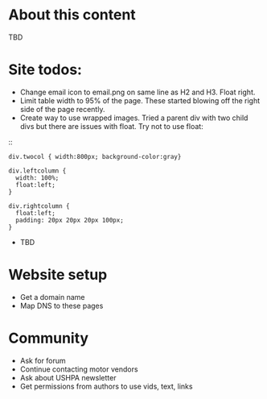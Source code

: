 # About this content

TBD

# Site todos: 

* Change email icon to email.png on same line as H2 and H3. Float right. 
* Limit table width to 95% of the page. These started blowing off the right side of the page recently. 
* Create way to use wrapped images. Tried a parent div with two child divs but there are issues with float. Try not to use float: 

:: 

    div.twocol { width:800px; background-color:gray}

    div.leftcolumn {
      width: 100%;
      float:left;
    }

    div.rightcolumn {
      float:left;
      padding: 20px 20px 20px 100px;
    }
    
* TBD

# Website setup

* Get a domain name
* Map DNS to these pages 


# Community

* Ask for forum
* Continue contacting motor vendors
* Ask about USHPA newsletter
* Get permissions from authors to use vids, text, links
    
    
